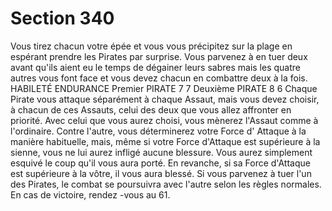 # Section 340

Vous tirez chacun votre épée et vous vous précipitez sur la plage
en espérant prendre les Pirates par surprise. Vous parvenez  à en
tuer deux avant qu'ils aient eu le temps de dégainer leurs sabres
mais les quatre autres vous font face et vous devez chacun en
combattre deux à la fois.
HABILETÉ ENDURANCE
Premier PIRATE     7   7
Deuxième PIRATE     8   6
Chaque Pirate vous attaque séparément à chaque Assaut, mais vous
devez choisir, à chacun de ces Assauts, celui des deux que vous
allez affronter en priorité. Avec celui que vous aurez choisi, vous
mènerez l'Assaut comme à l'ordinaire. Contre l'autre, vous
déterminerez votre Force d' Attaque à la manière habituelle, mais,
même si votre Force d'Attaque est supérieure à la sienne, vous ne
lui aurez infligé aucune blessure. Vous aurez simplement esquivé
le coup qu'il vous aura porté. En revanche, si sa Force d'Attaque
est supérieure à la vôtre, il vous aura blessé. Si vous parvenez à
tuer l'un des Pirates, le combat se poursuivra avec l'autre selon les
règles normales. En cas de victoire, rendez -vous au 61.
